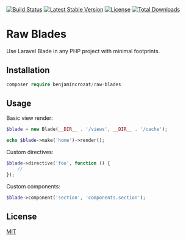 [![Build Status](https://travis-ci.org/benjamincrozat/raw-blades.svg?branch=master)](https://travis-ci.org/benjamincrozat/raw-blades)
[![Latest Stable Version](https://poser.pugx.org/benjamincrozat/raw-blades/v/stable)](https://packagist.org/packages/benjamincrozat/raw-blades)
[![License](https://poser.pugx.org/benjamincrozat/raw-blades/license)](https://packagist.org/packages/benjamincrozat/raw-blades)
[![Total Downloads](https://poser.pugx.org/benjamincrozat/raw-blades/downloads)](https://packagist.org/packages/benjamincrozat/raw-blades)

# Raw Blades

Use Laravel Blade in any PHP project with minimal footprints.

## Installation

```php
composer require benjamincrozat/raw-blades
```

## Usage

Basic view render:

```php
$blade = new Blade(__DIR__ . '/views', __DIR__ . '/cache');

echo $blade->make('home')->render();
```

Custom directives:

```php
$blade->directive('foo', function () {
    //
});
```

Custom components:

```php
$blade->component('section', 'components.section');
```

## License

[MIT](http://opensource.org/licenses/MIT)

